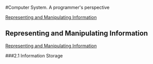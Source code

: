 #Computer System. A programmer's perspective

[Representing and Manipulating Information]()

## Representing and Manipulating Information ##

[Representing and Manipulating Information]()

###2.1 Information Storage


